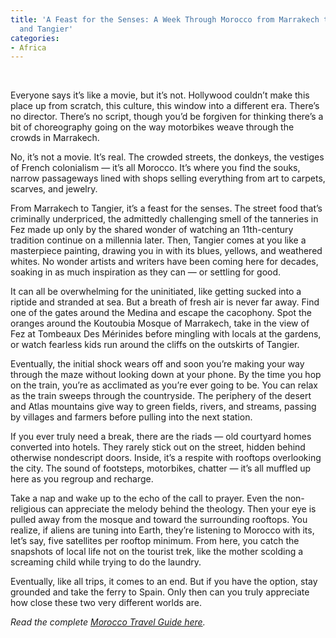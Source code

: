 ```yaml
---
title: 'A Feast for the Senses: A Week Through Morocco from Marrakech to Fez, Meknes,
  and Tangier'
categories:
- Africa
---
```


﻿﻿﻿﻿

Everyone says it’s like a movie, but it’s not. Hollywood couldn’t make this place up from scratch, this culture, this window into a different era. There’s no director. There’s no script, though you’d be forgiven for thinking there’s a bit of choreography going on the way motorbikes weave through the crowds in Marrakech.

No, it’s not a movie. It’s real. The crowded streets, the donkeys, the vestiges of French colonialism — it’s all Morocco. It’s where you find the souks, narrow passageways lined with shops selling everything from art to carpets, scarves, and jewelry.

From Marrakech to Tangier, it’s a feast for the senses. The street food that’s criminally underpriced, the admittedly challenging smell of the tanneries in Fez made up only by the shared wonder of watching an 11th-century tradition continue on a millennia later. Then, Tangier comes at you like a masterpiece painting, drawing you in with its blues, yellows, and weathered whites. No wonder artists and writers have been coming here for decades, soaking in as much inspiration as they can — or settling for good.

It can all be overwhelming for the uninitiated, like getting sucked into a riptide and stranded at sea. But a breath of fresh air is never far away. Find one of the gates around the Medina and escape the cacophony. Spot the oranges around the Koutoubia Mosque of Marrakech, take in the view of Fez at Tombeaux Des Mérinides before mingling with locals at the gardens, or watch fearless kids run around the cliffs on the outskirts of Tangier.

Eventually, the initial shock wears off and soon you’re making your way through the maze without looking down at your phone. By the time you hop on the train, you’re as acclimated as you’re ever going to be. You can relax as the train sweeps through the countryside. The periphery of the desert and Atlas mountains give way to green fields, rivers, and streams, passing by villages and farmers before pulling into the next station.

If you ever truly need a break, there are the riads — old courtyard homes converted into hotels. They rarely stick out on the street, hidden behind otherwise nondescript doors. Inside, it’s a respite with rooftops overlooking the city. The sound of footsteps, motorbikes, chatter — it’s all muffled up here as you regroup and recharge.

Take a nap and wake up to the echo of the call to prayer. Even the non-religious can appreciate the melody behind the theology. Then your eye is pulled away from the mosque and toward the surrounding rooftops. You realize, if aliens are tuning into Earth, they’re listening to Morocco with its, let’s say, five satellites per rooftop minimum. From here, you catch the snapshots of local life not on the tourist trek, like the mother scolding a screaming child while trying to do the laundry.

Eventually, like all trips, it comes to an end. But if you have the option, stay grounded and take the ferry to Spain. Only then can you truly appreciate how close these two very different worlds are.

_Read the complete [Morocco Travel Guide here](https://withoutapath.com/travel-guides/morocco/)._
